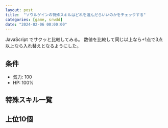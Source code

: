 ```yaml
---
layout: post
title:  "ソウルゲインの特殊スキルはどれを選んだらいいのかをチェックする"
categories: [game, srwdd]
date: "2024-02-06 00:00:00"
---
```


JavaScript でサクッと比較してみる。
数値を比較して同じ以上なら+1点で3点以上なら入れ替えとなるようにした。

## 条件

- 気力: 100
- HP: 100%

## 特殊スキル一覧

<div id="list"></div>

## 上位10個

<div id="result"></div>

<script type="text/javascript">
let data = [
    {
        name: "特殊処理班隊長", 
        lv: 20, 
        per_atk: 0, per_def: 13, per_aim: 0, per_mot: 0,
        atk: 1110, def: 1065, aim: 90, mot: 83,
        per_dmg: 16
    },
    { 
        name: "アタッカー（アクセル）", 
        lv: 10, 
        per_atk: 0, per_def: 0, per_aim: 0, per_mot: 0, 
        atk: 1110, def: 1065, aim: 90, mot: 83
    },
    { 
        name: "強靭（アクセル）", 
        lv: 20, 
        per_atk: 0, per_def: 0, per_aim: 0, per_mot: 0, 
        atk: 1110, def: 1065, aim: 90, mot: 83,
        hp: 25000
    },
    { 
        name: "攻撃力アップ", 
        lv: 12, 
        per_atk: 6, per_def: 0, per_aim: 0, per_mot: 0,
        atk: 389, def: 213, aim: 18, mot: 17
    },
    { 
        name: "攻撃力アップ（大）", 
        lv: 11, 
        per_atk: 9, per_def: 0, per_aim: 0, per_mot: 0,
        atk: 222, def: 213, aim: 18, mot: 17
    },
    { 
        name: "防御力アップ", 
        lv: 12, 
        per_atk: 0, per_def: 6, per_aim: 0, per_mot: 0,
        atk: 222, def: 373, aim: 18, mot: 17
    },
    { 
        name: "防御力アップ（大）", 
        lv: 20, 
        per_atk: 0, per_def: 15, per_aim: 0, per_mot: 0,
        atk: 555, def: 533, aim: 45, mot: 42
    },
    { 
        name: "攻撃力・防御力アップ", 
        lv: 10, 
        per_atk: 6, per_def: 6, per_aim: 0, per_mot: 0,
        atk: 222, def: 213, aim: 18, mot: 9
    },
    { 
        name: "照準値・運動性アップ（大）", 
        lv: 7, 
        per_atk: 0, per_def: 0, per_aim: 4, per_mot: 4,
        atk: 111, def: 107, aim: 18, mot: 9
    },
    { 
        name: "攻撃力アップ・気力＋（アクション）（大）", 
        lv: 16,
        per_atk: 8, per_def: 0, per_aim: 0, per_mot: 0,
        atk: 389, def: 373, aim: 32, mot: 29
    },
    { 
        name: "命中率アップ（大）", 
        lv: 15, 
        per_atk: 0, per_def: 0, per_aim: 0, per_mot: 2,
        atk: 389, def: 373, aim: 32, mot: 17,
        per_hit: 12
    }
];

let result = [];
for (let i = 0; i < 10; i++) {
  let max = {
    i: -1,
    atk: 0,
    def: 0,
    aim: 0,
    mot: 0
  };
  for (let j = 0; j < data.length; j++) {
    if (result.includes(j)) {
        continue;
    }
    let atk = (result.reduce((sum, k) => sum + data[k].atk, 0) + data[j].atk) * 
              (result.reduce((sum, k) => sum + data[k].per_atk, 0) + data[j].per_atk + 100) / 100;
    let def = (result.reduce((sum, k) => sum + data[k].def, 0) + data[j].def) * 
              (result.reduce((sum, k) => sum + data[k].per_def, 0) + data[j].per_def + 100) / 100;
    let aim = (result.reduce((sum, k) => sum + data[k].aim, 0) + data[j].aim) * 
              (result.reduce((sum, k) => sum + data[k].per_aim, 0) + data[j].per_aim + 100) / 100;
    let mot = (result.reduce((sum, k) => sum + data[k].mot, 0) + data[j].mot) * 
              (result.reduce((sum, k) => sum + data[k].per_mot, 0) + data[j].per_mot + 100) / 100;
    let cnt = 0;
    if (max.atk <= atk) {
        cnt++;
    }
    if (max.def <= def) {
        cnt++;
    }
    if (max.aim <= aim) {
        cnt++;
    }
    if (max.mot <= mot) {
        cnt++;
    }
    if (cnt > 2) {
        max.i = j;
        max.atk = atk;
        max.def = def;
        max.aim = aim;
        max.mot = mot;
    }
  }
  result.push(max.i);
}
document.getElementById('list').innerHTML = [...Array(data.length)].map((_, i) => i).map((i) => `${data[i].name} LV.${data[i].lv}`).join('<br>\n');
document.getElementById('result').innerHTML = result.map((i) => `${data[i].name} LV.${data[i].lv}`).join('<br>\n');

</script>
